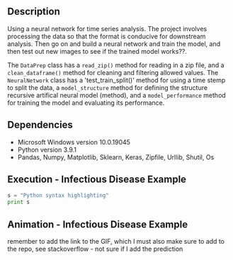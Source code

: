 ## Description 
Using a neural network for time series analysis. The project involves processing the data so that the format is conducive for downstream analysis. Then go on and build a neural network and train the model, and then test out new images to see if the trained model works??. 

The `DataPrep` class has a `read_zip()` method for reading in a zip file,  and a `clean_dataframe()` method for cleaning and filtering allowed values. The `NeuralNetwork` class has a 'test_train_split()' method for using a time stemp to split the data, a `model_structure` method for defining the structure recursive artifical neural model (method),  and a `model_performance` method for training the model and evaluating its performance.   

## Dependencies
* Microsoft Windows version 10.0.19045
* Python version 3.9.1
* Pandas, Numpy, Matplotlib, Sklearn, Keras, Zipfile, Urllib, Shutil, Os 

## Execution - Infectious Disease Example
```python
s = "Python syntax highlighting"
print s
```

## Animation - Infectious Disease Example
remember to add the link to the GIF, which I must also make sure to add to the repo, see stackoverflow - not sure if I add the prediction
